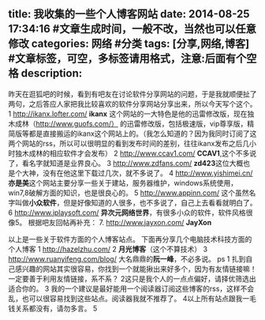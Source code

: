 title:  我收集的一些个人博客网站
date: 2014-08-25 17:34:16 #文章生成时间，一般不改，当然也可以任意修改
categories:   网络 #分类
tags: [分享,网络,博客] #文章标签，可空，多标签请用格式，注意:后面有个空格
description: 
---
昨天在逛狐吧的时候，看到有吧友在讨论软件分享网站的问题，于是我就顺便扯了两句，之后答应人家把我比较喜欢的软件分享网站分享出来，所以今天写个这个。
1 http://ikanx.lofter.com/   **ikanx**  这个网站的一大特色是他的迅雷修改版，现在独木成林（http://www.guofs.com/）    的迅雷修改版，包括极速版，vip尊享版，精简版等都是直接搬运的ikanx这个网站上的。（我怎么知道的？因为我同时订阅了这两个网站的rss，所以可以很明显的看到发布时间的差别，往往ikanx发布之后几小时独木成林的相应软件才会发布）
2   http://www.ccav1.com/   **CCAV1**,这个不多说了，看名字就知道是业界良心。
3      http://www.zdfans.com/     **zd423**这位大概也是个大神，没有在他这里下载过几次，就不多说了。
4   http://www.yishimei.cn/   **亦是美**这个网站主要分享一些关于建站，服务器维护，windows系统使用，win7,8破解方面的知识，也是很良心的。
5    http://www.appinn.com/   这个虽然名字叫做**小众软件**，但是好像知道的人很多，也不多说了，自己上去看看就明白了。
6   http://www.iplaysoft.com/     **异次元网络世界**，有很多小众的软件，软件风格很像5。
根据吧友回帖再补充：
7. http://www.jayxon.com/    **JayXon**


 以上是一些关于软件方面的个人博客站点。
下面再分享几个电脑技术科技方面的个人博客
1  http://hazelzhu.com/
2  **月光博客**（这个不算技术）
3   http://www.ruanyifeng.com/blog/   大名鼎鼎的**阮一峰**，不必多说。
  ps
1  扎到自己感兴趣的网站其实很容易，你找到一个就能揪出来好多个，因为有友情链接嘛！一定要善于利用友情链接，系不系？
2这只是我个人的一点点偏好，请择优筛选出适合你的。
3 我的一个建议是最好能用一个阅读器订阅这些博客的rss，这样不会乱，也可以很容易找到这些站点。阅读器我就不推荐了。
4以上所有站点跟我一毛钱关系都没有，请勿多言。
5

